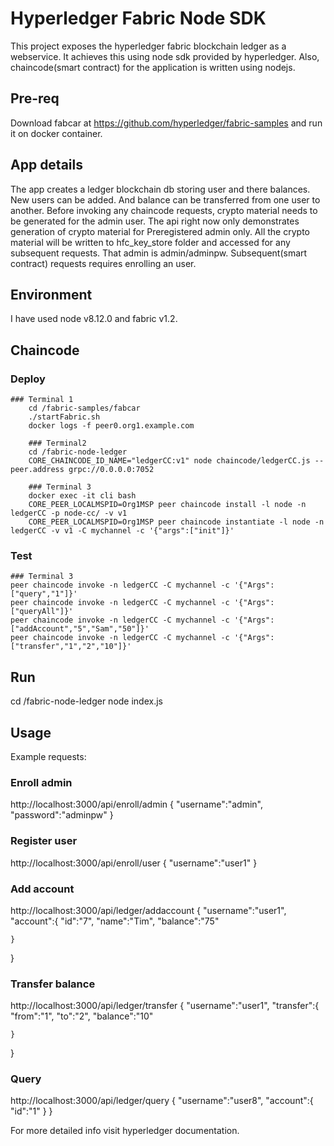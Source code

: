 # Hyperledger Fabric Node SDK

This project exposes the hyperledger fabric blockchain ledger as a webservice.
It achieves this using node sdk provided by hyperledger. Also, chaincode(smart contract) for the application
is written using nodejs.

## Pre-req
Download fabcar at https://github.com/hyperledger/fabric-samples and run it on docker container.

## App details
The app creates a ledger blockchain db storing user and there balances. New users can be added.
And balance can  be transferred from one user to another.
Before invoking any chaincode requests, crypto material needs to be generated for the admin user.
The api right now only demonstrates generation of crypto material for Preregistered admin only.
All the crypto material will be written to hfc_key_store folder and accessed
for any subsequent requests.
That admin is admin/adminpw. Subsequent(smart contract) requests requires enrolling an user.

## Environment
I have used node v8.12.0 and fabric v1.2.

## Chaincode
  ### Deploy
    ### Terminal 1
        cd /fabric-samples/fabcar
        ./startFabric.sh
        docker logs -f peer0.org1.example.com

        ### Terminal2
        cd /fabric-node-ledger
        CORE_CHAINCODE_ID_NAME="ledgerCC:v1" node chaincode/ledgerCC.js --peer.address grpc://0.0.0.0:7052

        ### Terminal 3
        docker exec -it cli bash 
        CORE_PEER_LOCALMSPID=Org1MSP peer chaincode install -l node -n ledgerCC -p node-cc/ -v v1
        CORE_PEER_LOCALMSPID=Org1MSP peer chaincode instantiate -l node -n ledgerCC -v v1 -C mychannel -c '{"args":["init"]}'

  ### Test
    ### Terminal 3
    peer chaincode invoke -n ledgerCC -C mychannel -c '{"Args":["query","1"]}'
    peer chaincode invoke -n ledgerCC -C mychannel -c '{"Args":["queryAll"]}'
    peer chaincode invoke -n ledgerCC -C mychannel -c '{"Args":["addAccount","5","Sam","50"]}'
    peer chaincode invoke -n ledgerCC -C mychannel -c '{"Args":["transfer","1","2","10"]}'

## Run
cd /fabric-node-ledger
node index.js

## Usage

Example requests:
### Enroll admin
http://localhost:3000/api/enroll/admin
{
	"username":"admin",
	"password":"adminpw"
}

### Register user
http://localhost:3000/api/enroll/user
{
	"username":"user1"
}


### Add account
http://localhost:3000/api/ledger/addaccount
{
	"username":"user1",
	"account":{
		"id":"7",
		"name":"Tim",
		"balance":"75"
		
	}
}

### Transfer balance
http://localhost:3000/api/ledger/transfer
{
	"username":"user1",
	"transfer":{
		"from":"1",
		"to":"2",
		"balance":"10"
		
	}
}

### Query
http://localhost:3000/api/ledger/query
{
	"username":"user8",
	"account":{
		"id":"1"
	}
}

For more detailed info visit hyperledger documentation.